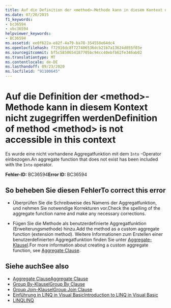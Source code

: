 ```yaml
---
title: Auf die Definition der <method>-Methode kann in diesem Kontext nicht zugegriffen werden
ms.date: 07/20/2015
f1_keywords:
- bc36594
- vbc36594
helpviewer_keywords:
- BC36594
ms.assetid: ee0f622a-e82f-4a79-ba78-354558e64dc4
ms.openlocfilehash: f72916dc8f727406536dcb21b7a13624d055f03e
ms.sourcegitcommit: bf5c5850654187705bc94cc40ebfb62fe346ab02
ms.translationtype: MT
ms.contentlocale: de-DE
ms.lasthandoff: 09/23/2020
ms.locfileid: "91100645"
---
```

# <a name="definition-of-method-method-is-not-accessible-in-this-context"></a><span data-ttu-id="b4a91-102">Auf die Definition der \<method>-Methode kann in diesem Kontext nicht zugegriffen werden</span><span class="sxs-lookup"><span data-stu-id="b4a91-102">Definition of method \<method> is not accessible in this context</span></span>

<span data-ttu-id="b4a91-103">Es wurde eine nicht vorhandene Aggregatfunktion mit dem `Into` -Operator einbezogen.</span><span class="sxs-lookup"><span data-stu-id="b4a91-103">An aggregate function that does not exist has been included with the `Into` operator.</span></span>  
  
 <span data-ttu-id="b4a91-104">**Fehler-ID:** BC36594</span><span class="sxs-lookup"><span data-stu-id="b4a91-104">**Error ID:** BC36594</span></span>  
  
## <a name="to-correct-this-error"></a><span data-ttu-id="b4a91-105">So beheben Sie diesen Fehler</span><span class="sxs-lookup"><span data-stu-id="b4a91-105">To correct this error</span></span>  
  
- <span data-ttu-id="b4a91-106">Überprüfen Sie die Schreibweise des Namens der Aggregatfunktion, und nehmen Sie notwendige Korrekturen vor.</span><span class="sxs-lookup"><span data-stu-id="b4a91-106">Check the spelling of the aggregate function name and make any necessary corrections.</span></span>  
  
- <span data-ttu-id="b4a91-107">Fügen Sie die Methode als benutzerdefinierte Aggregatfunktion (Erweiterungsmethode) hinzu.</span><span class="sxs-lookup"><span data-stu-id="b4a91-107">Add the method as a custom aggregate function (extension method).</span></span> <span data-ttu-id="b4a91-108">Weitere Informationen zum Erstellen einer benutzerdefinierten Aggregatfunktion finden Sie unter [Aggregate-Klausel](../language-reference/queries/aggregate-clause.md).</span><span class="sxs-lookup"><span data-stu-id="b4a91-108">For more information about creating a custom aggregate function, see [Aggregate Clause](../language-reference/queries/aggregate-clause.md).</span></span>  
  
## <a name="see-also"></a><span data-ttu-id="b4a91-109">Siehe auch</span><span class="sxs-lookup"><span data-stu-id="b4a91-109">See also</span></span>

- [<span data-ttu-id="b4a91-110">Aggregate Clause</span><span class="sxs-lookup"><span data-stu-id="b4a91-110">Aggregate Clause</span></span>](../language-reference/queries/aggregate-clause.md)
- [<span data-ttu-id="b4a91-111">Group By-Klausel</span><span class="sxs-lookup"><span data-stu-id="b4a91-111">Group By Clause</span></span>](../language-reference/queries/group-by-clause.md)
- [<span data-ttu-id="b4a91-112">Group Join-Klausel</span><span class="sxs-lookup"><span data-stu-id="b4a91-112">Group Join Clause</span></span>](../language-reference/queries/group-join-clause.md)
- [<span data-ttu-id="b4a91-113">Einführung in LINQ in Visual Basic</span><span class="sxs-lookup"><span data-stu-id="b4a91-113">Introduction to LINQ in Visual Basic</span></span>](../programming-guide/language-features/linq/introduction-to-linq.md)
- [<span data-ttu-id="b4a91-114">LINQ</span><span class="sxs-lookup"><span data-stu-id="b4a91-114">LINQ</span></span>](../programming-guide/language-features/linq/index.md)
